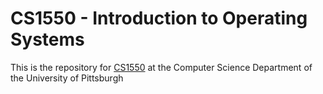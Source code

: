 # CS1550 - Introduction to Operating Systems
This is the repository for [CS1550](http://people.cs.pitt.edu/~jmisurda/teaching/cs1550.htm) at the Computer Science Department of the University of Pittsburgh

[comment]: <> (For more information about the recitations please visit http://people.cs.pitt.edu/~hasanzadeh/pages/cs1550_2174.html.)
